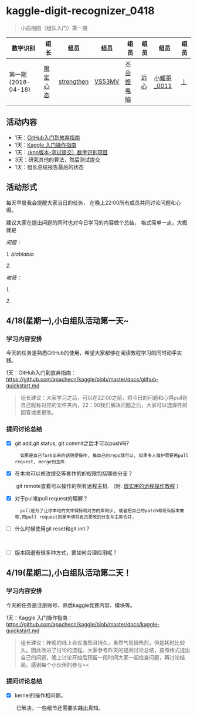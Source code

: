 # kaggle-digit-recognizer_0418


> 小白抱团（组队入门）第一期

|数字识别|组长|组员|组员|组员|组员|组员|组员|
| -- | -- | -- | -- | -- | -- | -- | -- |
|第一期 (2018-04-18)|[限定心态](https://github.com/island99)|[strengthen](https://github.com/Yestrengthen)|[VS53MV](https://github.com/La-fe)|[不会修电脑](https://github.com/smallsmallwood)|[远心](https://github.com/SwordFaith)|[小耀哥_0011](https://github.com/yirenrumeng)|[丨](https://github.com/nincro)|

## 活动内容

* 1天：[GitHub入门到放弃指南](https://github.com/apachecn/kaggle/blob/master/docs/github-quickstart.md)
* 1天：[Kaggle 入门操作指南](https://github.com/apachecn/kaggle/blob/master/docs/kaggle-quickstart.md)
* 1天：[（knn版本-测试提交）数字识别项目](https://github.com/apachecn/kaggle/tree/master/competitions/getting-started/digit-recognizer)
* 3天：研究其他的算法，然后测试提交
* 1天：组长总结报告最后的状态

## 活动形式

每天早晨我会提醒大家当日的任务，
在晚上22:00所有成员共同讨论问题和心得。

建议大家在提出问题的同时也对今日学习的内容做个总结，
格式简单一点，大概就是

*问题：*

*1. blablabla*

*2.*

*收获：*

*1.*

*2.*



## 4/18(星期一),小白组队活动第一天~

### 学习内容安排

今天的任务是熟悉GitHub的使用，希望大家都够在阅读教程学习的同时动手实践。

1天：GitHub入门到放弃指南：https://github.com/apachecn/kaggle/blob/master/docs/github-quickstart.md

> 组长建议：大家学习之后，可以在22:00之前，将今日的问题和心得pull到自己昵称对应的文件夹内，22：00我们解决问题之后，大家可以选择性的回答或者更改。

### 提问讨论总结

- [x] git add,git status, git commit之后才可以push吗?

        如果是自己fork出来的话随便操作, 推自己的repo就可以, 如果多人维护需要再pull request, merge到主库. 
      
- [x] 在本地可以修改提交等套作的的权限包括哪些分支？

        git remote查看可以操作的所有远程主机. （附. [很实用的远程操作教程](http://www.ruanyifeng.com/blog/2014/06/git_remote.html) ）
  
- [x] 对于pull和pull request的理解？
      
        pull是为了让你本地的文件保持和对方的库同步, 或者把自己的patch和现有版本兼容,而pull request则是申请将自己更改的分支与主库合并. 
      
- [ ] 什么时候使用git reset和git init？
  
  
      
- [ ] 版本回退有很多种方式，要如何合理应用呢？









## 4/19(星期二),小白组队活动第二天！

### 学习内容安排

今天的任务是注册账号、熟悉kaggle竞赛内容、模块等。

1天：Kaggle 入门操作指南：https://github.com/apachecn/kaggle/blob/master/docs/kaggle-quickstart.md

> 组长建议：昨晚的线上会议激烈且持久，虽然气氛很热烈，但是耗时比较久。因此改进了讨论的流程。大家参考昨天的提问讨论总结，按照格式提出自己的问题，晚上讨论开始后预留一段时间大家一起检查问题，再讨论结局。感谢每个小伙伴的参与><

### 提问讨论总结

- [x] kernel的操作相问题。

        已解决，一些细节还需要实践出真知。

